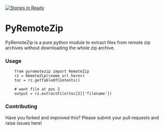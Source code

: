 [![Stories in Ready](https://badge.waffle.io/fcvarela/pyremotezip.png?label=ready&title=Ready)](https://waffle.io/fcvarela/pyremotezip)
# PyRemoteZip

PyRemoteZip is a pure python module to extract files from remote zip archives without downloading the whole zip archive.

### Usage

        from pyremotezip import RemoteZip
        rz = RemoteZip(<some_url_here>)
        toc = rz.getTableOfContents()
        
        # want file at pos 2
        output = rz.extractFile(toc[2]['filename'])

### Contributing

Have you forked and improved this? Please submit your pull requests and raise issues here!
